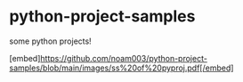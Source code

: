 # python-project-samples
some python projects!

[embed]https://github.com/noam003/python-project-samples/blob/main/images/ss%20of%20pyproj.pdf[/embed]
